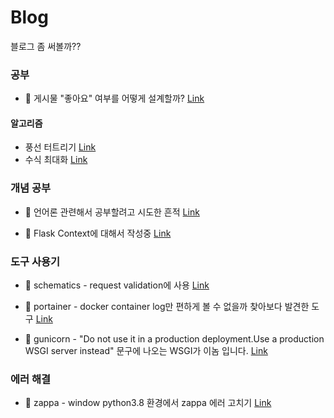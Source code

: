 # Blog
블로그 좀 써볼까??

### 공부
- 🤔 게시물 "좋아요" 여부를 어떻게 설계할까?
[Link](https://velog.io/@heunyam/API-%EC%84%A4%EA%B3%84-%EA%B2%8C%EC%8B%9C%EB%AC%BC%EC%97%90-%EB%8C%80%ED%95%9C-%EC%A2%8B%EC%95%84%EC%9A%94-%EC%97%AC%EB%B6%80)

#### 알고리즘
- 풍선 터트리기
[Link](https://github.com/GRAM-DSM/Study-Algorithm/blob/master/Season2/%EA%B9%80%EC%84%B8%EC%A4%80/%ED%92%8D%EC%84%A0%20%ED%84%B0%ED%8A%B8%EB%A6%AC%EA%B8%B0.md)
- 수식 최대화
[Link](https://github.com/GRAM-DSM/Study-Algorithm/blob/master/Season2/%EA%B9%80%EC%84%B8%EC%A4%80/%EC%88%98%EC%8B%9D%20%EC%B5%9C%EB%8C%80%ED%99%94.md)

### 개념 공부
- 💬 언어론 관련해서 공부할려고 시도한 흔적 
[Link](https://velog.io/@heunyam/%EC%96%B8%EC%96%B4%EB%A1%A0-%EA%B4%80%EB%A0%A8-%EA%B3%B5%EB%B6%80)

- 💬 Flask Context에 대해서 작성중
[Link](https://velog.io/@heunyam/Flask-Context)

### 도구 사용기
- 📝 schematics - request validation에 사용
[Link](https://velog.io/@heunyam/schematics-%EB%8D%B0%EC%9D%B4%ED%84%B0-%EA%B2%80%EC%A6%9D%EC%9D%84-%EC%9C%84%ED%95%9C-%EB%9D%BC%EC%9D%B4%EB%B8%8C%EB%9F%AC%EB%A6%AC)

- 📝 portainer - docker container log만 편하게 볼 수 없을까 찾아보다 발견한 도구
[Link](https://velog.io/@heunyam/%EB%AA%A8%EB%8B%88%ED%84%B0%EB%A7%81%ED%88%B4%EB%A1%9C-Portainer-%EC%82%AC%EC%9A%A9%ED%95%98%EA%B8%B0)

- 📝 gunicorn - "Do not use it in a production deployment.Use a production WSGI server instead" 문구에 나오는 WSGI가 이놈 입니다.
[Link](https://velog.io/@heunyam/WSGI%EB%A1%9C-Gunicorn)

### 에러 해결
- 🔧 zappa - window python3.8 환경에서 zappa 에러 고치기 
[Link](https://velog.io/@heunyam/zappa-install-error)
